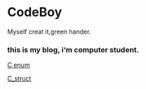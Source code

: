 # CodeBoy
Myself creat it,green hander.

### this is my blog, i‘m computer student.

[C enum](./C_Study_write/C_enum)

[C_struct](./C_Study_write/C_struct)